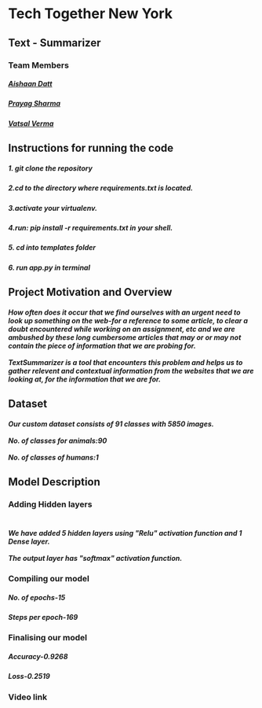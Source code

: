 # Tech Together New York
## Text - Summarizer

### Team Members
##### [Aishaan Datt](https://github.com/aishaandatt)
##### [Prayag Sharma](https://github.com/prayag2301)
##### [Vatsal Verma](https://github.com/vatsal259)

## Instructions for running the code
##### 1. git clone the repository
##### 2.cd to the directory where requirements.txt is located.
##### 3.activate your virtualenv.
##### 4.run: pip install -r requirements.txt in your shell.
##### 5. cd into templates folder
##### 6. run app.py in terminal

## Project Motivation and Overview
##### How often does it occur that we find ourselves with an urgent need to look up something on the web-for a reference to some article, to clear a doubt encountered while working on an assignment, etc and we are ambushed by these long cumbersome articles that may or or may not contain the piece of information that we are probing for. <br></br>TextSummarizer is a tool that encounters this problem and helps us to gather relevent and contextual information from the websites that we are looking at, for the information that we are for.

## Dataset
##### Our custom dataset consists of 91 classes with 5850 images.<br></br>No. of classes for animals:90<br></br> No. of classes of humans:1

## Model Description
### Adding Hidden layers<br></br>
##### We have added 5 hidden layers using "Relu" activation function and 1 Dense layer.<br></br>The output layer has "softmax" activation function.
### Compiling our model
##### No. of epochs-15
##### Steps per epoch-169
### Finalising our model
##### Accuracy-0.9268
##### Loss-0.2519
### Video link
